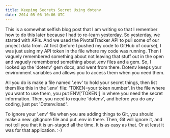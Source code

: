 ```yaml
---
title: Keeping Secrets Secret Using dotenv
date: 2014-05-06 10:06 UTC
---
```


This is a somewhat selfish blog post that I am writing so that I remember how to do this later because I had to re-learn
yesterday. So yesterday, we started with APIs. And we used the PivotalTracker API to pull
some of our project data from. At first (before I pushed my code to GitHub of course), I was just using my API token in the file where
my code was running. Then I vaguely remembered something about not leaving that stuff out in the open and vaguely
remembered something about .env files and a gem. So, I looked up the 'dotenv' gem docs, and went from there.
Dotenv keeps your environment variables and allows you to access them when you need them.

All you do is make a file named '.env' to hold your secret things, then list them like this in the '.env' file:
'TOKEN=your token number'. In the file where you want to use them, you put ENV['TOKEN'] in where you need the secret
information. Then, you need to require 'dotenv', and before you do any coding, just put 'Dotenv.load'.

To ignore your '.env' file when you are adding things to Git, you should make a new .gitignore file and put .env in there.
Then, Git will ignore it, and not tell you that it is un-staged all the time. It is as easy as that. Or at least it was for
that application. :-)
